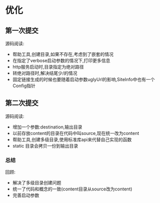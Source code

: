 # 优化

## 第一次提交


源码阅读:
- 帮助工具,创建目录,如果不存在,考虑到了嵌套的情况
- 在指定了verbose启动参数的情况下,打印更多信息
- http服务启动时,目录指定为绝对路径
- 转绝对路径时,解决结尾少/的情况
- 固定链接生成的时候也要随着启动参数uglyUrl的影响,SiteInfo中也有一个Config指针


## 第二次提交

源码阅读:
- 增加一个参数:destination,输出目录
- 以前存放content的目录在代码中叫source,现在统一改为content
- 帮助工具,创建多级目录,使用标准库api来代替自己实现的函数
- static 目录会拷贝一份到输出目录


### 总结

回顾:
- 解决了多级目录创建问题
- 统一了代码和概念的一致(content目录从source改为content)
- 完善启动参数
